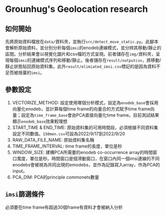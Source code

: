 # Grounhug's Geolocation research

## 如何開始
先將原始資料檔放在`data/`資料夾，並執行`src/detect_move_static.py`。此腳本會解析原始資料，並分別分析每個`imsi`的enodeb連線模式，並分辨其移動/靜止的區間。分析結果會以視覺化圖片和csv檔的方式呈現。前者儲存在`img/`資料夾，呈現每個`imsi`的連線模式序列和移動/靜止。後者儲存在`result/outputcsv`，將移動/靜止狀態貼回原始資料集。此外`result/elimiated_imsi.csv`標記的是因為資料不足而被捨棄的`imsi`。

## 參數設定
1. VECTORIZE_METHOD: 設定使用哪個分析模式，設定為`enodeb_base`會採用向量化enodeb，並計算每個time frame的向量合的方式賦予time frame向量；設定為`time_frame_base`會由PCA直接向量化time frame。目前測試結果顯示`enodeb_base`效果較理想
2. START_TIME & END_TIME: 原始資料集的可用時間段，必須根據不同資料集設定不同數值。`150men.csv`可設為2022/9/17到2022/9/20
3. RAW_DATA_FILE_NAME: 原始資料集名稱
4. TIME_FRAME_INTERVAL: time frame的長度，單位是秒
5. WINDOW_SIZE: 建構PCA所需要的enodeb co-occurrence array的時間窗口寬度，單位是秒。時間窗口是個滑動窗口，在窗口內同一個imsi連線的不同enodebs會被視為共同出現的emodebs，並作為記錄寫入array，作為PCA的input。
6. PCA_DIM: PCA的principle commonets數量

## `imsi`篩選條件
必須要在time frame有超過30個frame有資料才會被納入分析
